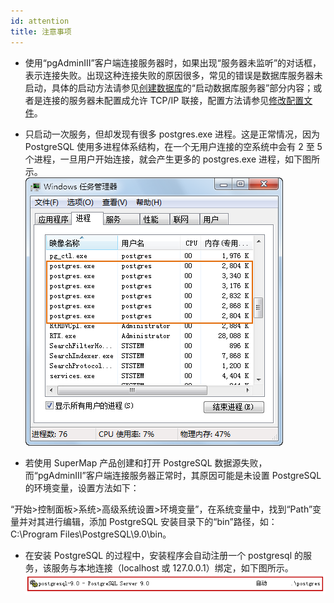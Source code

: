 ```yaml
---
id: attention
title: 注意事项
---
```

  * 使用“pgAdminIII”客户端连接服务器时，如果出现“服务器未监听”的对话框，表示连接失败。出现这种连接失败的原因很多，常见的错误是数据库服务器未启动，具体的启动方法请参见[创建数据库](creatPGDatabase)的“启动数据库服务器”部分内容；或者是连接的服务器未配置成允许 TCP/IP 联接，配置方法请参见[修改配置文件](setPGconf)。
  * 只启动一次服务，但却发现有很多 postgres.exe 进程。这是正常情况，因为 PostgreSQL 使用多进程体系结构，在一个无用户连接的空系统中会有 2 至 5 个进程，一旦用户开始连接，就会产生更多的 postgres.exe 进程，如下图所示。   
   ![](img/PostgreCourse.png)  

  * 若使用 SuperMap 产品创建和打开 PostgreSQL 数据源失败，而“pgAdminIII”客户端连接服务器正常时，其原因可能是未设置 PostgreSQL 的环境变量，设置方法如下： 

“开始>控制面板>系统>高级系统设置>环境变量”，在系统变量中，找到“Path”变量并对其进行编辑，添加 PostgreSQL
安装目录下的“bin”路径，如： C:\Program Files\PostgreSQL\9.0\bin。

  * 在安装 PostgreSQL 的过程中，安装程序会自动注册一个 postgresql 的服务，该服务与本地连接（localhost 或 127.0.0.1）绑定，如下图所示。   
   ![](img/PostgreServer.png)  



